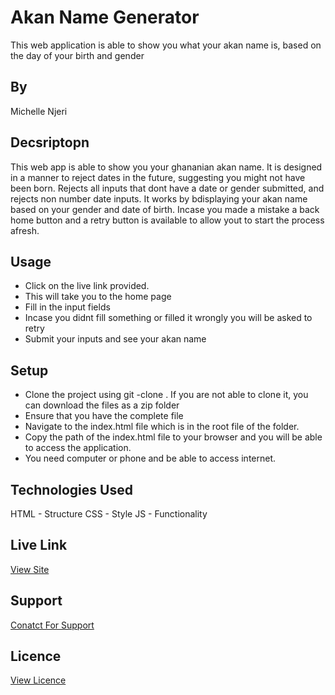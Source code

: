 #  Akan Name Generator
This web application  is able to show you what your akan name is, based on the day of your birth and gender

## By 
Michelle Njeri

## Decsriptopn
This web app is able to show you your ghananian akan name. It is designed in a manner to reject dates in the future, suggesting you might not have been born. Rejects all inputs that dont have a date or gender submitted, and rejects non number date inputs. 
It works by bdisplaying your akan name based on your gender and date of birth. Incase you made a mistake a back home button and a retry button is available to allow yout to start the process afresh.

## Usage 
* Click on the live link provided.
* This will take you to the home page
* Fill in the input fields
* Incase you didnt fill something or filled it wrongly you will be asked to retry
* Submit your inputs and see your akan name

## Setup
* Clone the project using git -clone . If you are not able to clone it, you can download the files as a zip folder
* Ensure that you have the complete file
* Navigate to the index.html file which is in the root file of the folder.
* Copy the path of the index.html file to your browser and you will be able to access the application.
* You need computer or phone and be able to access internet.

## Technologies Used
HTML - Structure
CSS - Style
JS - Functionality

## Live Link
[View Site]()

## Support 
[Conatct For Support](https://github.com/vantablanta)

## Licence 
[View Licence](https://github.com/vantablanta/akan-name-generator/blob/master/LICENSE)

